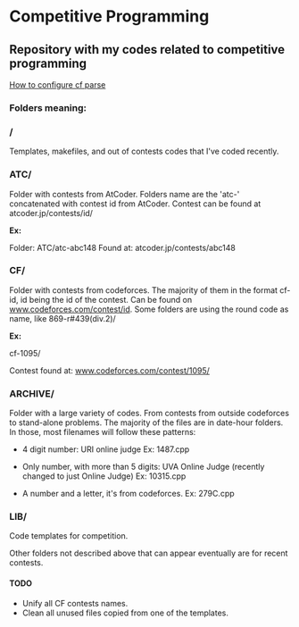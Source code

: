 # Competitive Programming
## Repository with my codes related to competitive programming

[How to configure cf parse](README_CF-TOOL.md)

### Folders meaning:

### /

Templates, makefiles, and out of contests codes that I've coded recently.


### ATC/

Folder with contests from AtCoder. Folders name are the 'atc-' concatenated with contest id from AtCoder. Contest can be found at atcoder.jp/contests/id/

**Ex:**

Folder: ATC/atc-abc148
Found at: atcoder.jp/contests/abc148

### CF/

Folder with contests from codeforces. The majority of them in the format cf-id, id being the id of the contest. Can be found on www.codeforces.com/contest/id. Some folders are using the round code as name, like 869-r#439(div.2)/

**Ex:**

cf-1095/

Contest found at: www.codeforces.com/contest/1095/

### ARCHIVE/

Folder with a large variety of codes. From contests from outside codeforces to stand-alone problems. The majority of the files are in date-hour folders. In those, most filenames will follow these patterns:

- 4 digit number: URI online judge
Ex: 1487.cpp

- Only number, with more than 5 digits: UVA Online Judge (recently changed to just Online Judge)
Ex: 10315.cpp

- A number and a letter, it's from codeforces.
Ex: 279C.cpp

### LIB/

Code templates for competition.

Other folders not described above that can appear eventually are for recent contests.

#### TODO

- Unify all CF contests names.
- Clean all unused files copied from one of the templates.

